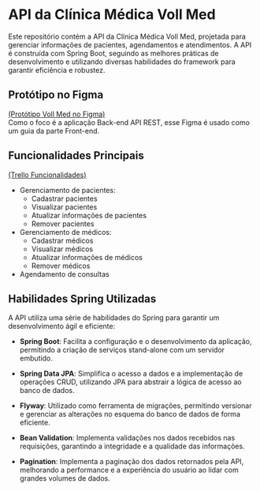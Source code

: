 # API da Clínica Médica Voll Med

Este repositório contém a API da Clínica Médica Voll Med, projetada para gerenciar informações de pacientes, agendamentos e atendimentos. A API é construída com Spring Boot, seguindo as melhores práticas de desenvolvimento e utilizando diversas habilidades do framework para garantir eficiência e robustez.

## Protótipo no Figma
[(Protótipo Voll Med no Figma)](https://www.figma.com/proto/N4CgpJqsg7gjbKuDmra3EV/Voll.med?node-id=2-1007&t=hOpvWgX2VTtVJEJP-1)  
Como o foco é a aplicação Back-end API REST, esse Figma é usado como um guia da parte Front-end.

## Funcionalidades Principais
[(Trello Funcionalidades)](https://trello.com/invite/b/66d341b6a1ab9dc0fcbad89c/ATTI7c60420992a2f7f05e8991ff09893c9486064FC7/api-voll-med)
- Gerenciamento de pacientes:
    - Cadastrar pacientes
    - Visualizar pacientes
    - Atualizar informações de pacientes
    - Remover pacientes
- Gerenciamento de médicos:
    - Cadastrar médicos
    - Visualizar médicos
    - Atualizar informações de médicos
    - Remover médicos
- Agendamento de consultas

## Habilidades Spring Utilizadas

A API utiliza uma série de habilidades do Spring para garantir um desenvolvimento ágil e eficiente:

- **Spring Boot**: Facilita a configuração e o desenvolvimento da aplicação, permitindo a criação de serviços stand-alone com um servidor embutido.

- **Spring Data JPA**: Simplifica o acesso a dados e a implementação de operações CRUD, utilizando JPA para abstrair a lógica de acesso ao banco de dados.

- **Flyway**: Utilizado como ferramenta de migrações, permitindo versionar e gerenciar as alterações no esquema do banco de dados de forma eficiente.

- **Bean Validation**: Implementa validações nos dados recebidos nas requisições, garantindo a integridade e a qualidade das informações.

- **Pagination**: Implementa a paginação dos dados retornados pela API, melhorando a performance e a experiência do usuário ao lidar com grandes volumes de dados.
